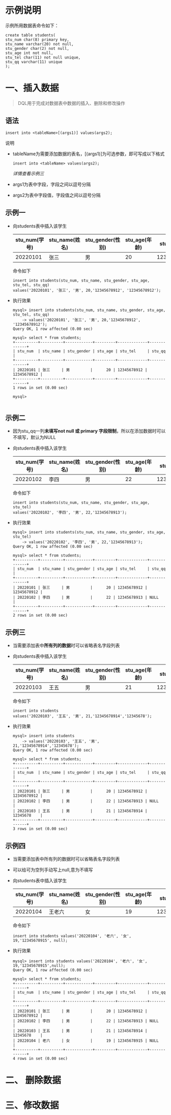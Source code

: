 

# 示例说明

示例所用数据表命令如下：

```mysql
create table students(
stu_num char(8) primary key,
stu_name varchar(20) not null,
stu_gender char(2) not null,
stu_age int not null,
stu_tel char(11) not null unique,
stu_qq varchar(11) unique
);
```



# 一、插入数据

> DQL用于完成对数据表中数据的插入、删除和修改操作

## 语法

```mysql
insert into <tableName>[(args1)] values(args2); 
```

说明

- tableName为需要添加数据的表名，[(args1)]为可选参数，即可写成以下格式

    ```mysql
    insert into <tableName> values(args2); 
    ```

    *详情查看示例三*

    

- args1为表中字段，字段之间以逗号分隔

- args2为表中字段值，字段值之间以逗号分隔



## 示例一

- 向students表中插入该学生

    | stu_num(学号) | stu_name(姓名) | stu_gender(性别) | stu_age(年龄) | stu_tel(电话) | stu_qq(QQ)  |
    | ------------- | -------------- | ---------------- | ------------- | ------------- | ----------- |
    | 20220101      | 张三           | 男               | 20            | 12345678912   | 12345678912 |

    命令如下

    ```mysql
    insert into students(stu_num, stu_name, stu_gender, stu_age, stu_tel, stu_qq) 
    values('20220101', '张三', '男', 20,'12345678912', '12345678912'); 
    ```

    

- 执行效果

    ```mysql
    mysql> insert into students(stu_num, stu_name, stu_gender, stu_age, stu_tel, stu_qq)
        -> values('20220101', '张三', '男', 20,'12345678912', '12345678912');
    Query OK, 1 row affected (0.00 sec)
    
    mysql> select * from students;
    +----------+----------+------------+---------+-------------+-------------+
    | stu_num  | stu_name | stu_gender | stu_age | stu_tel     | stu_qq      |
    +----------+----------+------------+---------+-------------+-------------+
    | 20220101 | 张三     | 男         |      20 | 12345678912 | 12345678912 |
    +----------+----------+------------+---------+-------------+-------------+
    1 rows in set (0.00 sec)
    
    mysql>
    
    
    ```

    

## 示例二

- 因为stu_qq一列**未填写not null 或 primary 字段限制**，所以在添加数据时可以不填写，默认为NULL

- 向students表中插入该学生

    | stu_num(学号) | stu_name(姓名) | stu_gender(性别) | stu_age(年龄) | stu_tel(电话) | stu_qq(QQ) |
    | ------------- | -------------- | ---------------- | ------------- | ------------- | ---------- |
    | 20220102      | 李四           | 男               | 22            | 12345678913   |            |

    命令如下

    ```mysql
    insert into students(stu_num, stu_name, stu_gender, stu_age, stu_tel)
    values('20220102', '李四', '男', 22,'12345678913'); 
    ```

    

- 执行效果

    ```mysql
    mysql> insert into students(stu_num, stu_name, stu_gender, stu_age, stu_tel)
        -> values('20220102', '李四', '男', 22,'12345678913');
    Query OK, 1 row affected (0.00 sec)
    
    mysql> select * from students;
    +----------+----------+------------+---------+-------------+-------------+
    | stu_num  | stu_name | stu_gender | stu_age | stu_tel     | stu_qq      |
    +----------+----------+------------+---------+-------------+-------------+
    | 20220101 | 张三     | 男         |      20 | 12345678912 | 12345678912 |
    | 20220102 | 李四     | 男         |      22 | 12345678913 | NULL        |
    +----------+----------+------------+---------+-------------+-------------+
    2 rows in set (0.00 sec)
    ```



## 示例三

- 当需要添加表中**所有列的数据**时可以省略表名字段列表

- 向students表中插入该学生

    | stu_num(学号) | stu_name(姓名) | stu_gender(性别) | stu_age(年龄) | stu_tel(电话) | stu_qq(QQ) |
    | ------------- | -------------- | ---------------- | ------------- | ------------- | ---------- |
    | 20220103      | 王五           | 男               | 21            | 12345678914   | 12345678   |

    命令如下

    ```mysql
    insert into students
    values('20220103', '王五', '男', 21,'12345678914','12345678'); 
    ```

    

- 执行效果

    ```mysql
    mysql> insert into students
        -> values('20220103', '王五', '男', 21,'12345678914','12345678');
    Query OK, 1 row affected (0.00 sec)
    
    mysql> select * from students;
    +----------+----------+------------+---------+-------------+-------------+
    | stu_num  | stu_name | stu_gender | stu_age | stu_tel     | stu_qq      |
    +----------+----------+------------+---------+-------------+-------------+
    | 20220101 | 张三     | 男         |      20 | 12345678912 | 12345678912 |
    | 20220102 | 李四     | 男         |      22 | 12345678913 | NULL        |
    | 20220103 | 王五     | 男         |      21 | 12345678914 | 12345678    |
    +----------+----------+------------+---------+-------------+-------------+
    3 rows in set (0.00 sec)
    ```

## 示例四

- 当需要添加表中所有列的数据时可以省略表名字段列表
- 可以给可为空列手动写上null,意为不填写

- 向students表中插入该学生

    | stu_num(学号) | stu_name(姓名) | stu_gender(性别) | stu_age(年龄) | stu_tel(电话) | stu_qq(QQ) |
    | ------------- | -------------- | ---------------- | ------------- | ------------- | ---------- |
    | 20220104      | 王老六         | 女               | 19            | 12345678915   |            |

    命令如下

    ```mysql
    insert into students values('20220104', '老六', '女', 19,'12345678915', null);
    ```

    

- 执行效果

    ```mysql
    mysql> insert into students values('20220104', '老六', '女', 19,'12345678915',null);
    Query OK, 1 row affected (0.00 sec)
    
    mysql> select * from students;
    +----------+----------+------------+---------+-------------+-------------+
    | stu_num  | stu_name | stu_gender | stu_age | stu_tel     | stu_qq      |
    +----------+----------+------------+---------+-------------+-------------+
    | 20220101 | 张三     | 男         |      20 | 12345678912 | 12345678912 |
    | 20220102 | 李四     | 男         |      22 | 12345678913 | NULL        |
    | 20220103 | 王五     | 男         |      21 | 12345678914 | 12345678    |
    | 20220104 | 老六     | 女         |      19 | 12345678915 | NULL        |
    +----------+----------+------------+---------+-------------+-------------+
    4 rows in set (0.00 sec)
    ```

## 

# 二、 删除数据



# 三、修改数据

